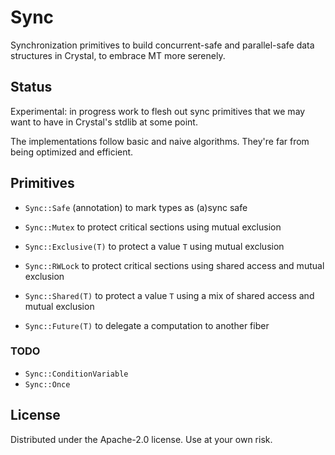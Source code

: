 # Sync

Synchronization primitives to build concurrent-safe and parallel-safe data
structures in Crystal, to embrace MT more serenely.

## Status

Experimental: in progress work to flesh out sync primitives that we may want to
have in Crystal's stdlib at some point.

The implementations follow basic and naive algorithms. They're far from being
optimized and efficient.

## Primitives

- `Sync::Safe` (annotation) to mark types as (a)sync safe

- `Sync::Mutex` to protect critical sections using mutual exclusion
- `Sync::Exclusive(T)` to protect a value `T` using mutual exclusion

- `Sync::RWLock` to protect critical sections using shared access and mutual
  exclusion
- `Sync::Shared(T)` to protect a value `T` using a mix of shared access and
  mutual exclusion

- `Sync::Future(T)` to delegate a computation to another fiber

### TODO

- `Sync::ConditionVariable`
- `Sync::Once`

## License

Distributed under the Apache-2.0 license. Use at your own risk.
